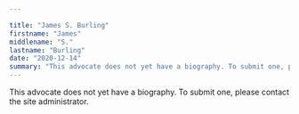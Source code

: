 ```yaml
---

title: "James S. Burling"
firstname: "James"
middlename: "S."
lastname: "Burling"
date: "2020-12-14"
summary: "This advocate does not yet have a biography. To submit one, please contact the site administrator."
---
```

This advocate does not yet have a biography. To submit one, please contact the site administrator.

